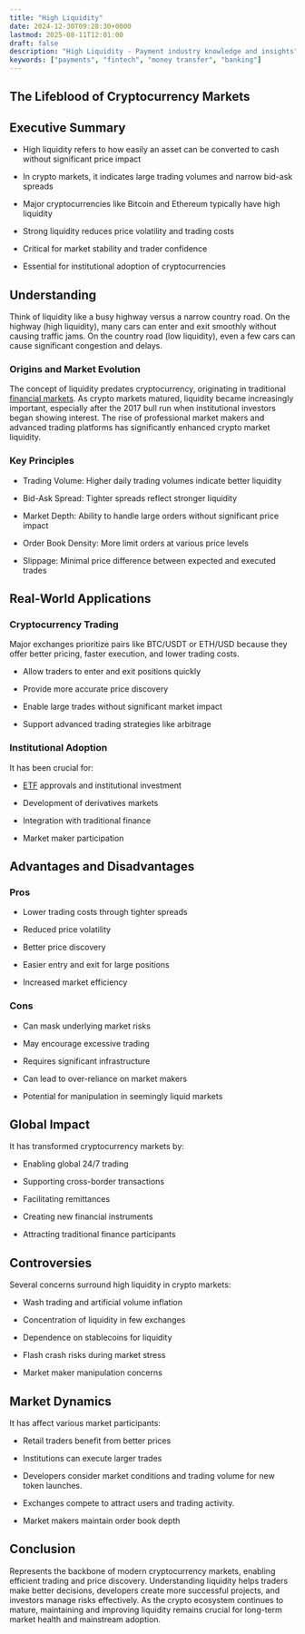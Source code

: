 ```yaml
---
title: "High Liquidity"
date: 2024-12-30T09:28:30+0000
lastmod: 2025-08-11T12:01:00
draft: false
description: "High Liquidity - Payment industry knowledge and insights"
keywords: ["payments", "fintech", "money transfer", "banking"]
---
```


## The Lifeblood of Cryptocurrency Markets

## Executive Summary

- High liquidity refers to how easily an asset can be converted to cash without significant price impact

- In crypto markets, it indicates large trading volumes and narrow bid-ask spreads

- Major cryptocurrencies like Bitcoin and Ethereum typically have high liquidity

- Strong liquidity reduces price volatility and trading costs

- Critical for market stability and trader confidence

- Essential for institutional adoption of cryptocurrencies

## Understanding

Think of liquidity like a busy highway versus a narrow country road. On the highway (high liquidity), many cars can enter and exit smoothly without causing traffic jams. On the country road (low liquidity), even a few cars can cause significant congestion and delays.

### Origins and Market Evolution

The concept of liquidity predates cryptocurrency, originating in traditional [financial markets](https://faisalkhanllc.xyz/resources/payments-wiki/f/financial-markets/). As crypto markets matured, liquidity became increasingly important, especially after the 2017 bull run when institutional investors began showing interest. The rise of professional market makers and advanced trading platforms has significantly enhanced crypto market liquidity.

### Key Principles

- Trading Volume: Higher daily trading volumes indicate better liquidity

- Bid-Ask Spread: Tighter spreads reflect stronger liquidity

- Market Depth: Ability to handle large orders without significant price impact

- Order Book Density: More limit orders at various price levels

- Slippage: Minimal price difference between expected and executed trades

## Real-World Applications

### Cryptocurrency Trading

Major exchanges prioritize pairs like BTC/USDT or ETH/USD because they offer better pricing, faster execution, and lower trading costs.

- Allow traders to enter and exit positions quickly

- Provide more accurate price discovery

- Enable large trades without significant market impact

- Support advanced trading strategies like arbitrage

### Institutional Adoption

It has been crucial for:

- [ETF](https://faisalkhanllc.xyz/resources/payments-wiki/e/exchange-traded-funds-etf/) approvals and institutional investment

- Development of derivatives markets

- Integration with traditional finance

- Market maker participation

## Advantages and Disadvantages

### Pros

- Lower trading costs through tighter spreads

- Reduced price volatility

- Better price discovery

- Easier entry and exit for large positions

- Increased market efficiency

### Cons

- Can mask underlying market risks

- May encourage excessive trading

- Requires significant infrastructure

- Can lead to over-reliance on market makers

- Potential for manipulation in seemingly liquid markets

## Global Impact

It has transformed cryptocurrency markets by:

- Enabling global 24/7 trading

- Supporting cross-border transactions

- Facilitating remittances

- Creating new financial instruments

- Attracting traditional finance participants

## Controversies

Several concerns surround high liquidity in crypto markets:

- Wash trading and artificial volume inflation

- Concentration of liquidity in few exchanges

- Dependence on stablecoins for liquidity

- Flash crash risks during market stress

- Market maker manipulation concerns

## Market Dynamics

It has affect various market participants:

- Retail traders benefit from better prices

- Institutions can execute larger trades

- Developers consider market conditions and trading volume for new token launches.

- Exchanges compete to attract users and trading activity.

- Market makers maintain order book depth

## Conclusion

Represents the backbone of modern cryptocurrency markets, enabling efficient trading and price discovery. Understanding liquidity helps traders make better decisions, developers create more successful projects, and investors manage risks effectively. As the crypto ecosystem continues to mature, maintaining and improving liquidity remains crucial for long-term market health and mainstream adoption.